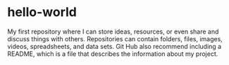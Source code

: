 # hello-world
My first repository where I can store ideas, resources, or even share and discuss things with others. Repositories can contain folders, files, images, videos, spreadsheets, and data sets. Git Hub also recommend including a README, which is a file that describes the information about my project.
